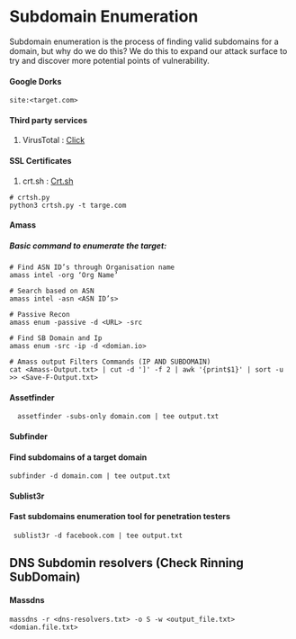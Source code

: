 # Subdomain Enumeration

  Subdomain enumeration is the process of finding valid subdomains for a domain, but why do we do this? We do this to expand our attack surface to try and discover more potential points of vulnerability.

#### Google Dorks 
`site:<target.com>`

#### Third party services
  1. VirusTotal : <a href="https://www.virustotal.com/gui/home/url">Click</a>

#### SSL Certificates
  1. crt.sh :  <a href="https://crt.sh/">Crt.sh</a>
  ```
  # crtsh.py
  python3 crtsh.py -t targe.com
  ```

#### Amass
##### Basic command to enumerate the target:
  ```
  # Find ASN ID’s through Organisation name
  amass intel -org ‘Org Name’  

  # Search based on ASN                    
  amass intel -asn <ASN ID’s>  

  # Passive Recon                  
  amass enum -passive -d <URL> -src  

 # Find SB Domain and Ip
  amass enum -src -ip -d <domian.io>

  # Amass output Filters Commands (IP AND SUBDOMAIN)
  cat <Amass-Output.txt> | cut -d ']' -f 2 | awk '{print$1}' | sort -u >> <Save-F-Output.txt>
```
#### Assetfinder
```
  assetfinder -subs-only domain.com | tee output.txt 
```
#### Subfinder
#### Find subdomains of a target domain
```
subfinder -d domain.com | tee output.txt
```
#### Sublist3r
####  Fast subdomains enumeration tool for penetration testers
```
 sublist3r -d facebook.com | tee output.txt
```
## DNS Subdomin resolvers (Check Rinning SubDomain)
#### Massdns
```
massdns -r <dns-resolvers.txt> -o S -w <output_file.txt> <domian.file.txt>
```
